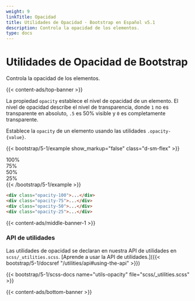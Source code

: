 ```yaml
---
weight: 9
linkTitle: Opacidad
title: Utilidades de Opacidad · Bootstrap en Español v5.1
description: Controla la opacidad de los elementos.
type: docs
---
```


# Utilidades de Opacidad de Bootstrap

Controla la opacidad de los elementos.

{{< content-ads/top-banner >}}

La propiedad `opacity` establece el nivel de opacidad de un elemento. El nivel de opacidad describe el nivel de transparencia, donde `1` no es transparente en absoluto, `.5` es 50% visible y `0` es completamente transparente.

Establece la `opacity` de un elemento usando las utilidades `.opacity-{value}`.

{{< bootstrap/5-1/example show_markup="false" class="d-sm-flex" >}}
  <div class="opacity-100 p-3 m-2 bg-primary text-light fw-bold rounded">100%</div>
  <div class="opacity-75 p-3 m-2 bg-primary text-light fw-bold rounded">75%</div>
  <div class="opacity-50 p-3 m-2 bg-primary text-light fw-bold rounded">50%</div>
  <div class="opacity-25 p-3 m-2 bg-primary text-light fw-bold rounded">25%</div>
{{< /bootstrap/5-1/example >}}

```html
<div class="opacity-100">...</div>
<div class="opacity-75">...</div>
<div class="opacity-50">...</div>
<div class="opacity-25">...</div>
```

{{< content-ads/middle-banner-1 >}}

### API de utilidades

Las utilidades de opacidad se declaran en nuestra API de utilidades en `scss/_utilities.scss`. [Aprende a usar la API de utilidades.]({{< bootstrap/5-1/docsref "/utilities/api#using-the-api" >}})

{{< bootstrap/5-1/scss-docs name="utils-opacity" file="scss/_utilities.scss" >}}

{{< content-ads/bottom-banner >}}
